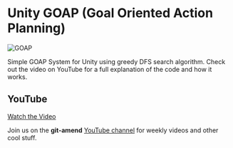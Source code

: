 # Unity GOAP (Goal Oriented Action Planning)
![GOAP](https://github.com/adammyhre/Unity-GOAP/assets/38876398/65719558-efd8-4d54-96fa-c59a0f77d946)

Simple GOAP System for Unity using greedy DFS search algorithm.  Check out the 
video on YouTube for a full explanation of the code and how it works.

## YouTube

[Watch the Video](https://youtu.be/T_sBYgP7_2k)

Join us on the **git-amend** [YouTube channel](https://www.youtube.com/@git-amend?sub_confirmation=1) for weekly videos and other cool stuff.
